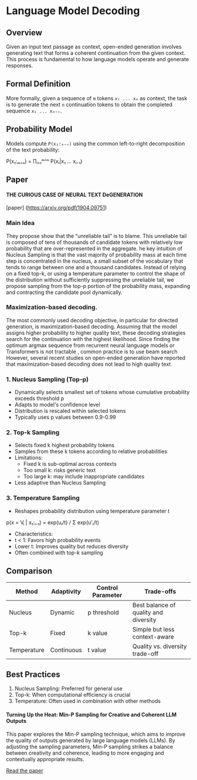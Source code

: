 # Language Model Decoding

## Overview

Given an input text passage as context, open-ended generation involves generating text that forms a coherent continuation from the given context. This process is fundamental to how language models operate and generate responses.

## Formal Definition

More formally, given a sequence of `m` tokens `x₁ ... xₘ` as context, the task is to generate the next `n` continuation tokens to obtain the completed sequence `x₁ ... xₘ₊ₙ`.

## Probability Model

Models compute `P(x₁:ₘ₊ₙ)` using the common left-to-right decomposition of the text probability:


P(x₁:ₘ₊ₙ) = ∏ᵢ₌₁ᵐ⁺ⁿ P(xᵢ|x₁ ... xᵢ₋₁)

## Paper


#### THE CURIOUS CASE OF NEURAL TEXT DeGENERATION
[paper] (https://arxiv.org/pdf/1904.09751)

### Main Idea

They propose
show that the “unreliable tail” is to blame. This unreliable tail is composed of tens of thousands of
candidate tokens with relatively low probability that are over-represented in the aggregate. he key intuition of Nucleus
Sampling is that the vast majority of probability mass at each time step is concentrated in the nucleus,
a small subset of the vocabulary that tends to range between one and a thousand candidates. Instead
of relying on a fixed top-k, or using a temperature parameter to control the shape of the distribution
without sufficiently suppressing the unreliable tail, we propose sampling from the top-p portion of
the probability mass, expanding and contracting the candidate pool dynamically.

### Maximization-based decoding.
The most commonly used decoding objective, in particular for
directed generation, is maximization-based decoding. Assuming that the model assigns higher probability to higher quality text, these decoding strategies search for the continuation with the highest likelihood. Since finding the optimum argmax sequence from recurrent neural language models or
Transformers is not tractable , common practice is to use beam search  However, several recent studies on open-ended
generation have reported that maximization-based decoding does not lead to high quality text 

### 1. Nucleus Sampling (Top-p)
- Dynamically selects smallest set of tokens whose cumulative probability exceeds threshold p
- Adapts to model's confidence level
- Distribution is rescaled within selected tokens
- Typically uses p values between 0.9-0.99

### 2. Top-k Sampling
- Selects fixed k highest probability tokens
- Samples from these k tokens according to relative probabilities
- Limitations:
  - Fixed k is sub-optimal across contexts
  - Too small k: risks generic text
  - Too large k: may include inappropriate candidates
- Less adaptive than Nucleus Sampling

### 3. Temperature Sampling
- Reshapes probability distribution using temperature parameter t


p(x = Vₗ | x₁:ᵢ₋₁) = exp(uₗ/t) / Σ exp(u'ₗ/t)

- Characteristics:
- t < 1: Favors high probability events
- Lower t: Improves quality but reduces diversity
- Often combined with top-k sampling

## Comparison
| Method | Adaptivity | Control Parameter | Trade-offs |
|--------|------------|-------------------|------------|
| Nucleus | Dynamic | p threshold | Best balance of quality and diversity |
| Top-k | Fixed | k value | Simple but less context-aware |
| Temperature | Continuous | t value | Quality vs. diversity trade-off |

## Best Practices
1. Nucleus Sampling: Preferred for general use
2. Top-k: When computational efficiency is crucial
3. Temperature: Often used in combination with other methods

#### Turning Up the Heat: Min-P Sampling for Creative and Coherent LLM Outputs
This paper explores the Min-P sampling technique, which aims to improve the quality of outputs generated by large language models (LLMs). By adjusting the sampling parameters, Min-P sampling strikes a balance between creativity and coherence, leading to more engaging and contextually appropriate results.

[Read the paper](https://openreview.net/pdf?id=FBkpCyujtS)


